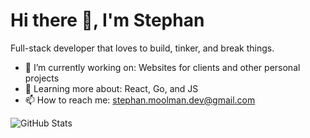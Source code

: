# Hi there 👋, I'm Stephan

Full-stack developer that loves to build, tinker, and break things.

- 🔭 I’m currently working on: Websites for clients and other personal projects
- 🌱 Learning more about: React, Go, and JS
- 📫 How to reach me: [stephan.moolman.dev@gmail.com](mailto:stephan.moolman.dev@gmail.com)

![GitHub Stats](https://github-readme-stats.vercel.app/api?username=stephan2001&show_icons=true&theme=tokyonight)

